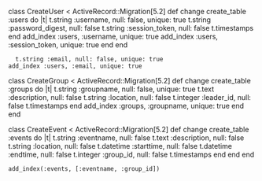 class CreateUser < ActiveRecord::Migration[5.2]
  def change
    create_table :users do |t|
      t.string :username, null: false, unique: true
      t.string :password_digest, null: false
      t.string :session_token, null: false
      t.timestamps
    end
    add_index :users, :username, unique: true
    add_index :users, :session_token, unique: true
  end
end

      t.string :email, null: false, unique: true
    add_index :users, :email, unique: true


class CreateGroup < ActiveRecord::Migration[5.2]
  def change
    create_table :groups do |t|
      t.string :groupname, null: false, unique: true
      t.text :description, null: false
      t.string :location, null: false
      t.integer :leader_id, null: false
      t.timestamps
    end
    add_index :groups, :groupname, unique: true
  end
end



class CreateEvent < ActiveRecord::Migration[5.2]
  def change
    create_table :events do |t|
      t.string :eventname, null: false
      t.text :description, null: false
      t.string :location, null: false
      t.datetime :starttime, null: false
      t.datetime :endtime, null: false
      t.integer :group_id, null: false
      t.timestamps
    end
  end
end

    add_index(:events, [:eventname, :group_id])

